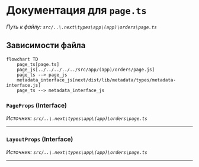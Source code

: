 # Документация для `page.ts`

*Путь к файлу: `src/..\.next\types\app\(app)\orders\page.ts`*

## Зависимости файла

```mermaid
flowchart TD
    page_ts[page.ts]
    page_js[../../../../../src/app/(app)/orders/page.js]
    page_ts --> page_js
    metadata_interface_js[next/dist/lib/metadata/types/metadata-interface.js]
    page_ts --> metadata_interface_js
```

### `PageProps` (Interface)

*Источник: `src/..\.next\types\app\(app)\orders\page.ts`*

---
### `LayoutProps` (Interface)

*Источник: `src/..\.next\types\app\(app)\orders\page.ts`*

---
